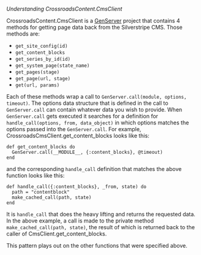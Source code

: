*Understanding CrossroadsContent.CmsClient*

CrossroadsContent.CmsClient is a
[GenServer](https://hexdocs.pm/elixir/GenServer.html)
project that contains 4 methods for getting page data back from the
Silverstripe CMS. Those methods are:

- `get_site_config(id)`
- `get_content_blocks`
- `get_series_by_id(id)`
- `get_system_page(state_name)`
- `get_pages(stage)`
- `get_page(url, stage)`
- `get(url, params)`

Each of these methods wrap a call to `GenServer.call(module, options, timeout)`.
The options data structure that is defined in the call to `GenServer.call` can
contain whatever data you wish to provide. When `GenServer.call` gets executed
it searches for a definition for `handle_call(options, from, data_object)` in
which options matches the options passed into the `GenServer.call`. For
example, CrossroadsCmsClient.get_content_blocks looks like this:

```
def get_content_blocks do
  GenServer.call(__MODULE__, {:content_blocks}, @timeout)
end
```

and the corresponding `handle_call` definition that matches the above function
looks like this:

```
def handle_call({:content_blocks}, _from, state) do
  path = "contentblock"
  make_cached_call(path, state)
end
```

It is `handle_call` that does the heavy lifting and returns the requested data.
In the above example, a call is made to the private method `make_cached_call(path,
state)`, the result of which is returned back to the caller of
CmsClient.get_content_blocks.

This pattern plays out on the other functions that were specified above.
